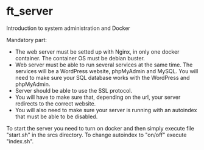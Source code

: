 # ft_server
Introduction to system administration and Docker

Mandatory part:
-  The web server must be setted up with Nginx, in only one docker container. The
container OS must be debian buster.
- Web server must be able to run several services at the same time. The services
will be a WordPress website, phpMyAdmin and MySQL. You will need to make
sure your SQL database works with the WordPress and phpMyAdmin.
- Server should be able to use the SSL protocol.
- You will have to make sure that, depending on the url, your server redirects to the
correct website.
- You will also need to make sure your server is running with an autoindex that must
be able to be disabled.

To start the server you need to turn on docker and then simply execute file "start.sh" in the srcs directory.
To change autoindex to "on/off" execute "index.sh".
